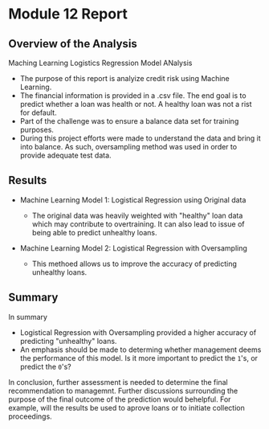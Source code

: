 # Module 12 Report

## Overview of the Analysis

Maching Learning Logistics Regression Model ANalysis

* The purpose of this report is analyize credit risk using Machine Learning.
* The financial information is provided in a .csv file.  The end goal is to predict whether 
    a loan was health or not.  A healthy loan was not a rist for default.
* Part of the challenge was to ensure a balance data set for training purposes.
* During this project efforts were made to understand the data and bring it into
balance.  As such, oversampling method was used in order to provide adequate test data.


## Results

* Machine Learning Model 1: Logistical Regression using Original data
  * The original data was heavily weighted with "healthy" loan data which
      may contribute to overtraining.  It can also lead to issue of being able
      to predict unhealthy loans.



* Machine Learning Model 2: Logistical Regression with Oversampling
  * This methoed allows us to improve the accuracy of predicting 
      unhealthy loans.

## Summary

In summary
* Logistical Regression with Oversampling provided a higher accuracy
    of predicting "unhealthy" loans.
* An emphasis should be made to determing whether management deems the performance
    of this model.  Is it more important to predict the `1`'s, or predict the `0`'s?

In conclusion, further assessment is needed to determine the final recommendation to managemnt.
Further discussions surrounding the purpose of the final outcome of
the prediction would behelpful.  For example, will the results be used to aprove loans
or to initiate collection proceedings.
